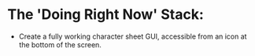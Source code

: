 # The 'Doing Right Now' Stack:

- Create a fully working character sheet GUI, accessible from an icon at the bottom of the screen.
